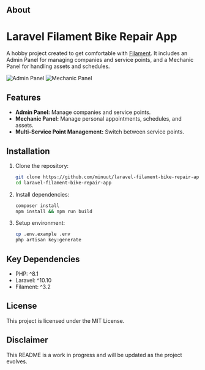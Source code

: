## About

# Laravel Filament Bike Repair App

A hobby project created to get comfortable with [Filament](https://filamentphp.com). It includes an Admin Panel for managing companies and service points, and a Mechanic Panel for handling assets and schedules.

![Admin Panel](https://github.com/minuut/laravel-filament-bike-repair-app/assets/70378641/a87e2771-b7dd-44f3-b36e-363d620957ce)
![Mechanic Panel](https://github.com/minuut/laravel-filament-bike-repair-app/assets/70378641/dac03529-4d18-4cb3-b529-c0e7fc8492ee)

## Features

- **Admin Panel:** Manage companies and service points.
- **Mechanic Panel:** Manage personal appointments, schedules, and assets.
- **Multi-Service Point Management:** Switch between service points.

## Installation

1. Clone the repository:
   ```bash
   git clone https://github.com/minuut/laravel-filament-bike-repair-app.git
   cd laravel-filament-bike-repair-app
   ```
   
2. Install dependencies:
   ```bash
   composer install
   npm install && npm run build
   ```

3. Setup environment:
    ```bash
    cp .env.example .env
    php artisan key:generate
    ```

## Key Dependencies

- PHP: ^8.1
- Laravel: ^10.10
- Filament: ^3.2

## License

This project is licensed under the MIT License.

## Disclaimer

This README is a work in progress and will be updated as the project evolves.



